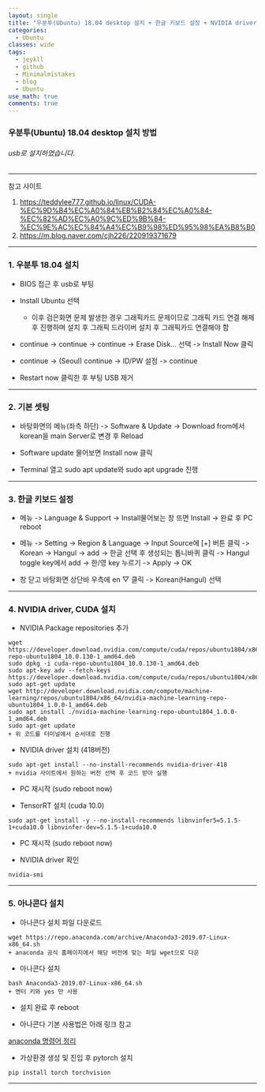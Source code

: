 ```yaml
---
layout: single
title: "우분투(Ubuntu) 18.04 desktop 설치 + 한글 키보드 설정 + NVIDIA driver/CUDA 설치 + 아나콘다(Anaconda) 설치"
categories:
  - Ubuntu
classes: wide
tags:
  - jeykll
  - github
  - Minimalmistakes
  - blog
  - Ubuntu
use_math: true
comments: true
---
```


### 우분투(Ubuntu) 18.04 desktop 설치 방법

###### usb로 설치하였습니다.

---
참고 사이트  
1. <https://teddylee777.github.io/linux/CUDA-%EC%9D%B4%EC%A0%84%EB%B2%84%EC%A0%84-%EC%82%AD%EC%A0%9C%ED%9B%84-%EC%9E%AC%EC%84%A4%EC%B9%98%ED%95%98%EA%B8%B0>  
2. <https://m.blog.naver.com/cjh226/220919371679>  

---

### 1. 우분투 18.04 설치  
 - BIOS 접근 후 usb로 부팅  

 - Install Ubuntu 선택  
    + 이후 검은화면 문제 발생한 경우 그래픽카드 문제이므로 그래픽 카드 연결 해제 후 진행하며 설치 후 그래픽 드라이버 설치 후 그래픽카드 연결해야 함  

 - continue -> continue -> continue -> Erase Disk... 선택 -> Install Now 클릭  

 - continue -> (Seoul) continue -> ID/PW 설정 -> continue  

 - Restart now 클릭한 후 부팅 USB 제거  

---

### 2. 기본 셋팅  
 - 바탕화면의 메뉴(좌측 하단) -> Software & Update -> Download from에서 korean을 main Server로 변경 후 Reload  

 - Software update 물어보면 Install now 클릭  

 - Terminal 열고 sudo apt update와 sudo apt upgrade 진행  

---

### 3. 한글 키보드 설정  
 - 메뉴 -> Language & Support -> Install물어보는 창 뜨면 Install -> 완료 후 PC reboot  

 - 메뉴 -> Setting -> Region & Language -> Input Source에 [+] 버튼 클릭 -> Korean -> Hangul -> add -> 한글 선택 후 생성되는 톱니바퀴 클릭 -> Hangul toggle key에서 add -> 한/영 key 누르기 -> Apply -> OK  

 - 창 닫고 바탕화면 상단바 우측에 en $\bigtriangledown$ 클릭 -> Korean(Hangul) 선택  

---

### 4. NVIDIA driver, CUDA 설치  
 - NVIDIA Package repositories 추가  

 ```
wget https://developer.download.nvidia.com/compute/cuda/repos/ubuntu1804/x86_64/cuda-repo-ubuntu1804_10.0.130-1_amd64.deb
sudo dpkg -i cuda-repo-ubuntu1804_10.0.130-1_amd64.deb
sudo apt-key adv --fetch-keys https://developer.download.nvidia.com/compute/cuda/repos/ubuntu1804/x86_64/7fa2af80.pub
sudo apt-get update
wget http://developer.download.nvidia.com/compute/machine-learning/repos/ubuntu1804/x86_64/nvidia-machine-learning-repo-ubuntu1804_1.0.0-1_amd64.deb
sudo apt install ./nvidia-machine-learning-repo-ubuntu1804_1.0.0-1_amd64.deb
sudo apt-get update
+ 위 코드를 터미널에서 순서대로 진행
```


 - NVIDIA driver 설치 (418버전)  

 ```
 sudo apt-get install --no-install-recommends nvidia-driver-418
 + nvidia 사이트에서 원하는 버전 선택 후 코드 받아 실행
 ```

 - PC 재시작 (sudo reboot now)  

 - TensorRT 설치 (cuda 10.0)  

 ```
 sudo apt-get install -y --no-install-recommends libnvinfer5=5.1.5-1+cuda10.0 libnvinfer-dev=5.1.5-1+cuda10.0
 ```

 - PC 재시작 (sudo reboot now)  

 - NVIDIA driver 확인  

 ```
 nvidia-smi
 ```

---

### 5. 아나콘다 설치  
 - 아나콘다 설치 파일 다운로드  

 ```
 wget https://repo.anaconda.com/archive/Anaconda3-2019.07-Linux-x86_64.sh
 + anaconda 공식 홈페이지에서 해당 버전에 맞는 파일 wget으로 다운
 ```

 - 아나콘다 설치  

 ```
 bash Anaconda3-2019.07-Linux-x86_64.sh
 + 엔터 키와 yes 만 사용
 ```    

 - 설치 완료 후 reboot  

 - 아나콘다 기본 사용법은 아래 링크 참고  

 [anaconda 명령어 정리](https://junsk1016.github.io/categories/anaconda)  

 - 가상환경 생성 및 진입 후 pytorch 설치  

  ```
  pip install torch torchvision
  ```

---
